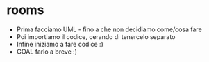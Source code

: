 # rooms

* Prima facciamo UML - fino a che non decidiamo come/cosa fare
* Poi importiamo il codice, cerando di tenercelo separato
* Infine iniziamo a fare codice :)
* GOAL farlo a breve :)

